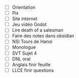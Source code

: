 
- [ ] Orientation
- [ ] Pix
- [ ] Site internet
- [ ] Jeu vidéo Godot
- [ ] Lire death of a salesman
- [ ] Faire des notes dans obsidian
- [ ] NSI Tours de Hanoi
- [ ] Monologue
- [ ] SVT Sujet 4
- [ ] DNL oral
- [ ] Anglais finir feuille
- [ ] LLCE finir questions